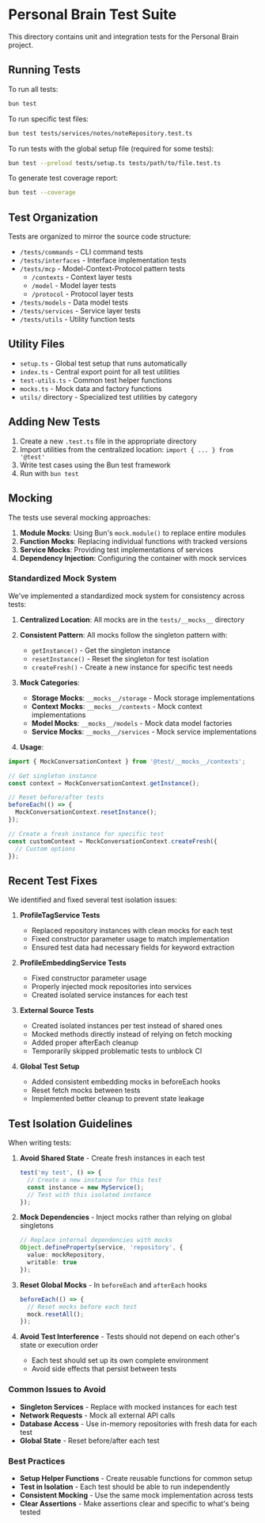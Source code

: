# Personal Brain Test Suite

This directory contains unit and integration tests for the Personal Brain project.

## Running Tests

To run all tests:

```bash
bun test
```

To run specific test files:

```bash
bun test tests/services/notes/noteRepository.test.ts
```

To run tests with the global setup file (required for some tests):

```bash
bun test --preload tests/setup.ts tests/path/to/file.test.ts
```

To generate test coverage report:

```bash
bun test --coverage
```

## Test Organization

Tests are organized to mirror the source code structure:

- `/tests/commands` - CLI command tests
- `/tests/interfaces` - Interface implementation tests
- `/tests/mcp` - Model-Context-Protocol pattern tests
  - `/contexts` - Context layer tests
  - `/model` - Model layer tests
  - `/protocol` - Protocol layer tests
- `/tests/models` - Data model tests
- `/tests/services` - Service layer tests
- `/tests/utils` - Utility function tests

## Utility Files

- `setup.ts` - Global test setup that runs automatically
- `index.ts` - Central export point for all test utilities
- `test-utils.ts` - Common test helper functions
- `mocks.ts` - Mock data and factory functions
- `utils/` directory - Specialized test utilities by category

## Adding New Tests

1. Create a new `.test.ts` file in the appropriate directory
2. Import utilities from the centralized location: `import { ... } from '@test'`
3. Write test cases using the Bun test framework
4. Run with `bun test`

## Mocking

The tests use several mocking approaches:

1. **Module Mocks**: Using Bun's `mock.module()` to replace entire modules
2. **Function Mocks**: Replacing individual functions with tracked versions
3. **Service Mocks**: Providing test implementations of services
4. **Dependency Injection**: Configuring the container with mock services

### Standardized Mock System

We've implemented a standardized mock system for consistency across tests:

1. **Centralized Location**: All mocks are in the `tests/__mocks__` directory
2. **Consistent Pattern**: All mocks follow the singleton pattern with:
   - `getInstance()` - Get the singleton instance
   - `resetInstance()` - Reset the singleton for test isolation
   - `createFresh()` - Create a new instance for specific test needs

3. **Mock Categories**:
   - **Storage Mocks**: `__mocks__/storage` - Mock storage implementations
   - **Context Mocks**: `__mocks__/contexts` - Mock context implementations
   - **Model Mocks**: `__mocks__/models` - Mock data model factories
   - **Service Mocks**: `__mocks__/services` - Mock service implementations

4. **Usage**:
```typescript
import { MockConversationContext } from '@test/__mocks__/contexts';

// Get singleton instance
const context = MockConversationContext.getInstance();

// Reset before/after tests
beforeEach(() => {
  MockConversationContext.resetInstance();
});

// Create a fresh instance for specific test
const customContext = MockConversationContext.createFresh({
  // Custom options
});
```

## Recent Test Fixes

We identified and fixed several test isolation issues:

1. **ProfileTagService Tests**
   - Replaced repository instances with clean mocks for each test
   - Fixed constructor parameter usage to match implementation
   - Ensured test data had necessary fields for keyword extraction

2. **ProfileEmbeddingService Tests**
   - Fixed constructor parameter usage
   - Properly injected mock repositories into services
   - Created isolated service instances for each test

3. **External Source Tests**
   - Created isolated instances per test instead of shared ones
   - Mocked methods directly instead of relying on fetch mocking
   - Added proper afterEach cleanup
   - Temporarily skipped problematic tests to unblock CI

4. **Global Test Setup**
   - Added consistent embedding mocks in beforeEach hooks
   - Reset fetch mocks between tests
   - Implemented better cleanup to prevent state leakage

## Test Isolation Guidelines

When writing tests:

1. **Avoid Shared State** - Create fresh instances in each test
   ```typescript
   test('my test', () => {
     // Create a new instance for this test
     const instance = new MyService();
     // Test with this isolated instance
   });
   ```

2. **Mock Dependencies** - Inject mocks rather than relying on global singletons
   ```typescript
   // Replace internal dependencies with mocks
   Object.defineProperty(service, 'repository', {
     value: mockRepository,
     writable: true
   });
   ```

3. **Reset Global Mocks** - In `beforeEach` and `afterEach` hooks
   ```typescript
   beforeEach(() => {
     // Reset mocks before each test
     mock.resetAll();
   });
   ```

4. **Avoid Test Interference** - Tests should not depend on each other's state or execution order
   - Each test should set up its own complete environment
   - Avoid side effects that persist between tests

### Common Issues to Avoid

- **Singleton Services** - Replace with mocked instances for each test
- **Network Requests** - Mock all external API calls
- **Database Access** - Use in-memory repositories with fresh data for each test
- **Global State** - Reset before/after each test

### Best Practices

- **Setup Helper Functions** - Create reusable functions for common setup
- **Test in Isolation** - Each test should be able to run independently
- **Consistent Mocking** - Use the same mock implementation across tests
- **Clear Assertions** - Make assertions clear and specific to what's being tested